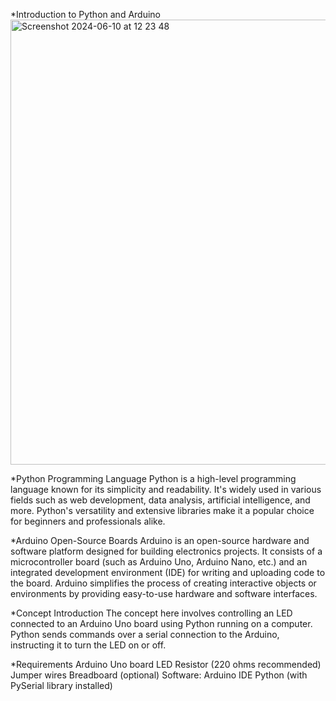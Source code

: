 
*Introduction to Python and Arduino
<img width="712" alt="Screenshot 2024-06-10 at 12 23 48" src="https://github.com/Kenny254/ARDUINO-PYTHON-USING-PYSERIAL/assets/22868045/92398794-f61d-46c9-a7c0-c8051dda2a57">

*Python Programming Language
Python is a high-level programming language known for its simplicity and readability. It's widely used in various fields such as web development, data analysis, artificial intelligence, and more. Python's versatility and extensive libraries make it a popular choice for beginners and professionals alike.

*Arduino Open-Source Boards
Arduino is an open-source hardware and software platform designed for building electronics projects. It consists of a microcontroller board (such as Arduino Uno, Arduino Nano, etc.) and an integrated development environment (IDE) for writing and uploading code to the board. Arduino simplifies the process of creating interactive objects or environments by providing easy-to-use hardware and software interfaces.

*Concept Introduction
The concept here involves controlling an LED connected to an Arduino Uno board using Python running on a computer. Python sends commands over a serial connection to the Arduino, instructing it to turn the LED on or off.

*Requirements
Arduino Uno board
LED
Resistor (220 ohms recommended)
Jumper wires
Breadboard (optional)
Software:
Arduino IDE
Python (with PySerial library installed)
